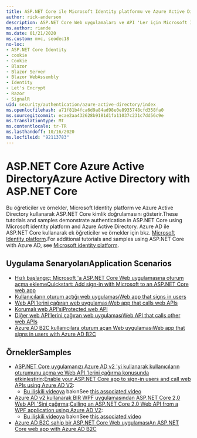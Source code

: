 ```yaml
---
title: ASP.NET Core ile Microsoft Identity platformu ve Azure Active Directory
author: rick-anderson
description: ASP.NET Core Web uygulamaları ve API 'Ler için Microsoft Identity platform Azure Active Directory kimlik doğrulamasıyla ilgili konuları bulun.
ms.author: riande
ms.date: 01/21/2020
ms.custom: mvc, seodec18
no-loc:
- ASP.NET Core Identity
- cookie
- Cookie
- Blazor
- Blazor Server
- Blazor WebAssembly
- Identity
- Let's Encrypt
- Razor
- SignalR
uid: security/authentication/azure-active-directory/index
ms.openlocfilehash: a71f81b4fca6d9a84ad98e0e8935748cfd358fa0
ms.sourcegitcommit: ecae2aa432628b9181d1fa11037c231c7dd56c9e
ms.translationtype: MT
ms.contentlocale: tr-TR
ms.lasthandoff: 10/16/2020
ms.locfileid: "92113783"
---
```

# <a name="azure-active-directory-with-aspnet-core"></a><span data-ttu-id="1120e-103">ASP.NET Core Azure Active Directory</span><span class="sxs-lookup"><span data-stu-id="1120e-103">Azure Active Directory with ASP.NET Core</span></span>

<span data-ttu-id="1120e-104">Bu öğreticiler ve örnekler, Microsoft Identity platform ve Azure Active Directory kullanarak ASP.NET Core kimlik doğrulamasını gösterir.</span><span class="sxs-lookup"><span data-stu-id="1120e-104">These tutorials and samples demonstrate authentication in ASP.NET Core using Microsoft identity platform and Azure Active Directory.</span></span> <span data-ttu-id="1120e-105">Azure AD ile ASP.NET Core kullanarak ek öğreticiler ve örnekler için bkz. [Microsoft Identity platform](/azure/active-directory/develop/).</span><span class="sxs-lookup"><span data-stu-id="1120e-105">For additional tutorials and samples using ASP.NET Core with Azure AD, see [Microsoft identity platform](/azure/active-directory/develop/).</span></span>

## <a name="application-scenarios"></a><span data-ttu-id="1120e-106">Uygulama Senaryoları</span><span class="sxs-lookup"><span data-stu-id="1120e-106">Application Scenarios</span></span>

* [<span data-ttu-id="1120e-107">Hızlı başlangıç: Microsoft 'a ASP.NET Core Web uygulamasına oturum açma ekleme</span><span class="sxs-lookup"><span data-stu-id="1120e-107">Quickstart: Add sign-in with Microsoft to an ASP.NET Core web app</span></span>](/azure/active-directory/develop/quickstart-v2-aspnet-core-webapp)
* [<span data-ttu-id="1120e-108">Kullanıcıların oturum açtığı web uygulaması</span><span class="sxs-lookup"><span data-stu-id="1120e-108">Web app that signs in users</span></span>](/azure/active-directory/develop/scenario-web-app-sign-user-overview?tabs=aspnetcore)
* [<span data-ttu-id="1120e-109">Web API'lerini çağıran web uygulaması</span><span class="sxs-lookup"><span data-stu-id="1120e-109">Web app that calls web APIs</span></span>](/azure/active-directory/develop/scenario-web-app-call-api-overview)
* [<span data-ttu-id="1120e-110">Korumalı web API'si</span><span class="sxs-lookup"><span data-stu-id="1120e-110">Protected web API</span></span>](/azure/active-directory/develop/scenario-protected-web-api-overview)
* [<span data-ttu-id="1120e-111">Diğer web API’lerini çağıran web uygulaması</span><span class="sxs-lookup"><span data-stu-id="1120e-111">Web API that calls other web APIs</span></span>](/azure/active-directory/develop/scenario-web-api-call-api-overview)
* [<span data-ttu-id="1120e-112">Azure AD B2C kullanıcılara oturum açan Web uygulaması</span><span class="sxs-lookup"><span data-stu-id="1120e-112">Web app that signs in users with Azure AD B2C</span></span>](xref:security/authentication/azure-ad-b2c)

## <a name="samples"></a><span data-ttu-id="1120e-113">Örnekler</span><span class="sxs-lookup"><span data-stu-id="1120e-113">Samples</span></span>

* <span data-ttu-id="1120e-114">[ASP.NET Core uygulamanızı Azure AD v2 'yi kullanarak kullanıcıların oturumunu açma ve Web API 'lerini çağırma konusunda etkinleştirin](/samples/azure-samples/active-directory-aspnetcore-webapp-openidconnect-v2/enable-webapp-signin/):</span><span class="sxs-lookup"><span data-stu-id="1120e-114">[Enable your ASP.NET Core app to sign-in users and call web APIs using Azure AD V2](/samples/azure-samples/active-directory-aspnetcore-webapp-openidconnect-v2/enable-webapp-signin/):</span></span> 
  * <span data-ttu-id="1120e-115">[Bu ilişkili videoya](https://channel9.msdn.com/Events/Build/2018/THR5001) bakın</span><span class="sxs-lookup"><span data-stu-id="1120e-115">See [this associated video](https://channel9.msdn.com/Events/Build/2018/THR5001)</span></span>
* <span data-ttu-id="1120e-116">[Azure AD v2 kullanarak BIR WPF uygulamasından ASP.NET Core 2,0 Web API 'Sini çağırma](/samples/azure-samples/active-directory-dotnet-native-aspnetcore-v2/calling-an-aspnet-core-web-api-from-a-wpf-application-using-azure-ad-v2/):</span><span class="sxs-lookup"><span data-stu-id="1120e-116">[Calling an ASP.NET Core 2.0 Web API from a WPF application using Azure AD V2](/samples/azure-samples/active-directory-dotnet-native-aspnetcore-v2/calling-an-aspnet-core-web-api-from-a-wpf-application-using-azure-ad-v2/):</span></span> 
  * <span data-ttu-id="1120e-117">[Bu ilişkili videoya](https://channel9.msdn.com/Events/Build/2018/THR5000) bakın</span><span class="sxs-lookup"><span data-stu-id="1120e-117">See [this associated video](https://channel9.msdn.com/Events/Build/2018/THR5000)</span></span>
* [<span data-ttu-id="1120e-118">Azure AD B2C sahip bir ASP.NET Core Web uygulaması</span><span class="sxs-lookup"><span data-stu-id="1120e-118">An ASP.NET Core web app with Azure AD B2C</span></span>](/samples/azure-samples/active-directory-b2c-dotnetcore-webapp/an-aspnet-core-web-app-with-azure-ad-b2c/)

